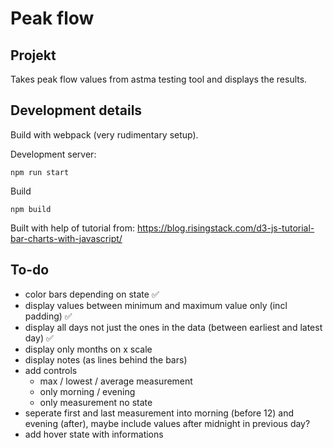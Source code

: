 # Peak flow

## Projekt
Takes peak flow values from astma testing tool and displays the results.

## Development details
Build with webpack (very rudimentary setup). 

Development server:
```
npm run start
```

Build

```
npm build
```

Built with help of tutorial from: https://blog.risingstack.com/d3-js-tutorial-bar-charts-with-javascript/

## To-do

* color bars depending on state ✅
* display values between minimum and maximum value only (incl padding)  ✅
* display all days not just the ones in the data (between earliest and latest day)  ✅
* display only months on x scale
* display notes (as lines behind the bars)
* add controls
    * max / lowest / average measurement
    * only morning / evening
    * only measurement no state
* seperate first and last measurement into morning (before 12) and evening (after), maybe include values after midnight in previous day?
* add hover state with informations
